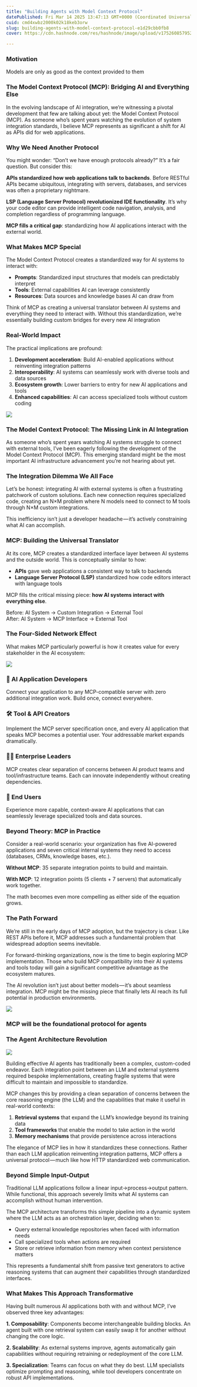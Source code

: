 ```yaml
---
title: "Building Agents with Model Context Protocol"
datePublished: Fri Mar 14 2025 13:47:13 GMT+0000 (Coordinated Universal Time)
cuid: cmd4xwbz2000k02k18keb3orw
slug: building-agents-with-model-context-protocol-e1d29cbb0fb8
cover: https://cdn.hashnode.com/res/hashnode/image/upload/v1752608579521/861e8720-6d5e-4f8d-96b1-f253f240677f.png

---
```


### Motivation

Models are only as good as the context provided to them

### The Model Context Protocol (MCP): Bridging AI and Everything Else

In the evolving landscape of AI integration, we’re witnessing a pivotal development that few are talking about yet: the Model Context Protocol (MCP). As someone who’s spent years watching the evolution of system integration standards, I believe MCP represents as significant a shift for AI as APIs did for web applications.

### Why We Need Another Protocol

You might wonder: “Don’t we have enough protocols already?” It’s a fair question. But consider this:

**APIs standardized how web applications talk to backends**. Before RESTful APIs became ubiquitous, integrating with servers, databases, and services was often a proprietary nightmare.

**LSP (Language Server Protocol) revolutionized IDE functionality**. It’s why your code editor can provide intelligent code navigation, analysis, and completion regardless of programming language.

**MCP fills a critical gap**: standardizing how AI applications interact with the external world.

### What Makes MCP Special

The Model Context Protocol creates a standardized way for AI systems to interact with:

*   **Prompts**: Standardized input structures that models can predictably interpret
*   **Tools**: External capabilities AI can leverage consistently
*   **Resources**: Data sources and knowledge bases AI can draw from

Think of MCP as creating a universal translator between AI systems and everything they need to interact with. Without this standardization, we’re essentially building custom bridges for every new AI integration

### Real-World Impact

The practical implications are profound:

1.  **Development acceleration**: Build AI-enabled applications without reinventing integration patterns
2.  **Interoperability**: AI systems can seamlessly work with diverse tools and data sources
3.  **Ecosystem growth**: Lower barriers to entry for new AI applications and tools
4.  **Enhanced capabilities**: AI can access specialized tools without custom coding

![](https://cdn.hashnode.com/res/hashnode/image/upload/v1752608573638/edb472cc-a669-4012-8251-d53b2a1c5890.png)

### The Model Context Protocol: The Missing Link in AI Integration

As someone who’s spent years watching AI systems struggle to connect with external tools, I’ve been eagerly following the development of the Model Context Protocol (MCP). This emerging standard might be the most important AI infrastructure advancement you’re not hearing about yet.

### The Integration Dilemma We All Face

Let’s be honest: integrating AI with external systems is often a frustrating patchwork of custom solutions. Each new connection requires specialized code, creating an N×M problem where N models need to connect to M tools through N×M custom integrations.

This inefficiency isn’t just a developer headache — it’s actively constraining what AI can accomplish.

### MCP: Building the Universal Translator

At its core, MCP creates a standardized interface layer between AI systems and the outside world. This is conceptually similar to how:

*   **APIs** gave web applications a consistent way to talk to backends
*   **Language Server Protocol (LSP)** standardized how code editors interact with language tools

MCP fills the critical missing piece: **how AI systems interact with everything else**.

Before: AI System → Custom Integration → External Tool  
After:  AI System → MCP Interface → External Tool

### The Four-Sided Network Effect

What makes MCP particularly powerful is how it creates value for every stakeholder in the AI ecosystem:

![](https://cdn.hashnode.com/res/hashnode/image/upload/v1752608575496/4292750e-c2e3-4f01-a3cb-f61d5e21279c.png)

### 🧠 AI Application Developers

Connect your application to any MCP-compatible server with zero additional integration work. Build once, connect everywhere.

### 🛠️ Tool & API Creators

Implement the MCP server specification once, and every AI application that speaks MCP becomes a potential user. Your addressable market expands dramatically.

### 👩‍💼 Enterprise Leaders

MCP creates clear separation of concerns between AI product teams and tool/infrastructure teams. Each can innovate independently without creating dependencies.

### 👤 End Users

Experience more capable, context-aware AI applications that can seamlessly leverage specialized tools and data sources.

### Beyond Theory: MCP in Practice

Consider a real-world scenario: your organization has five AI-powered applications and seven critical internal systems they need to access (databases, CRMs, knowledge bases, etc.).

**Without MCP**: 35 separate integration points to build and maintain.

**With MCP**: 12 integration points (5 clients + 7 servers) that automatically work together.

The math becomes even more compelling as either side of the equation grows.

### The Path Forward

We’re still in the early days of MCP adoption, but the trajectory is clear. Like REST APIs before it, MCP addresses such a fundamental problem that widespread adoption seems inevitable.

For forward-thinking organizations, now is the time to begin exploring MCP implementation. Those who build MCP compatibility into their AI systems and tools today will gain a significant competitive advantage as the ecosystem matures.

The AI revolution isn’t just about better models — it’s about seamless integration. MCP might be the missing piece that finally lets AI reach its full potential in production environments.

![](https://cdn.hashnode.com/res/hashnode/image/upload/v1752608577171/2a7d545a-551c-4421-8ba6-70f55e45639f.png)

### MCP will be the foundational protocol for agents

### The Agent Architecture Revolution

![](https://cdn.hashnode.com/res/hashnode/image/upload/v1752608578353/1c47f2ee-edc7-45ef-8c73-6f611ef4186d.png)

Building effective AI agents has traditionally been a complex, custom-coded endeavor. Each integration point between an LLM and external systems required bespoke implementations, creating fragile systems that were difficult to maintain and impossible to standardize.

MCP changes this by providing a clean separation of concerns between the core reasoning engine (the LLM) and the capabilities that make it useful in real-world contexts:

1.  **Retrieval systems** that expand the LLM’s knowledge beyond its training data
2.  **Tool frameworks** that enable the model to take action in the world
3.  **Memory mechanisms** that provide persistence across interactions

The elegance of MCP lies in how it standardizes these connections. Rather than each LLM application reinventing integration patterns, MCP offers a universal protocol — much like how HTTP standardized web communication.

### Beyond Simple Input-Output

Traditional LLM applications follow a linear input→process→output pattern. While functional, this approach severely limits what AI systems can accomplish without human intervention.

The MCP architecture transforms this simple pipeline into a dynamic system where the LLM acts as an orchestration layer, deciding when to:

*   Query external knowledge repositories when faced with information needs
*   Call specialized tools when actions are required
*   Store or retrieve information from memory when context persistence matters

This represents a fundamental shift from passive text generators to active reasoning systems that can augment their capabilities through standardized interfaces.

### What Makes This Approach Transformative

Having built numerous AI applications both with and without MCP, I’ve observed three key advantages:

**1\. Composability**: Components become interchangeable building blocks. An agent built with one retrieval system can easily swap it for another without changing the core logic.

**2\. Scalability**: As external systems improve, agents automatically gain capabilities without requiring retraining or redeployment of the core LLM.

**3\. Specialization**: Teams can focus on what they do best. LLM specialists optimize prompting and reasoning, while tool developers concentrate on robust API implementations.